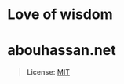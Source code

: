
# Love of wisdom
# abouhassan.net

> **License:** [MIT](https://github.com/kevinabouhanna/abouhanna/blob/main/LICENSE.txt)
